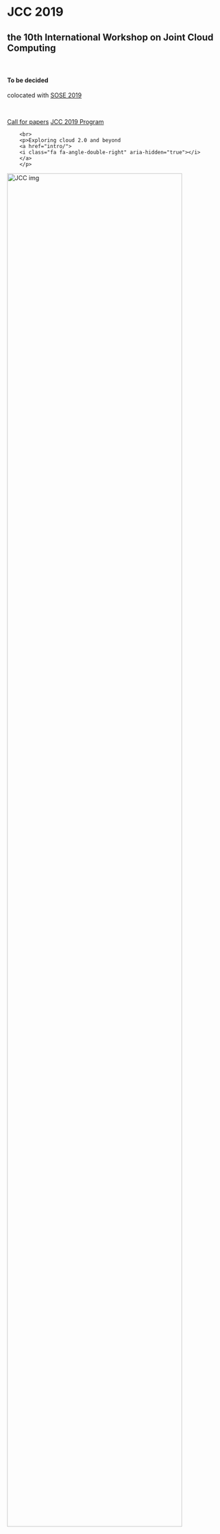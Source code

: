<div class="jumbotron">
        <h1>JCC 2019</h1>
        <h2>the 10th International Workshop on Joint Cloud Computing</h2>
        <br>
        <h4>To be decided</h4>
        <p>colocated with <a
        href="http://sose-conference.net">SOSE 2019</a></p>
        <br>
        <p> 
        <a class="btn btn-primary btn-lg" href="cfp/" role="button">
        <i class="fa fa-paper-plane" aria-hidden="true"></i>
        Call for papers</a>
        <a class="btn btn-default btn-lg"
        href="program/" role="button">
        <i class="fa fa-archive" aria-hidden="true"></i>
        JCC 2019 Program</a>  </p>

        <br>
        <p>Exploring cloud 2.0 and beyond 
        <a href="intro/">
        <i class="fa fa-angle-double-right" aria-hidden="true"></i>
        </a>
        </p>

</div>


<div class="container">
    <div class="row">
        <div class="col-md-4">
            <p  class="feature-link">
                <div class="feature-icon feature-icon-static">
                    <span class="fa-stack fa-3x">
                    <img src="img/jcc.png" height="90%" alt="JCC img">
                    </span>
                <h2 class="index-feature">What is JCC</h2>
                </div>
            </p>
            <p> 
            Joint Cloud Computing (JCC) is a recent key project funded by <a href="http://www.most.gov.cn">China’s
            Ministry of Science and Technology</a> as a part of the <b>National
            Key Program for Cloud Computing and Big Data</b>.  
            </p>
 
        </div>
 
        <div class="col-md-4">
            <p  class="feature-link">
                <div class="feature-icon feature-icon-static">
                    <span class="fa-stack fa-3x"><i class="fa fa-circle fa-stack-2x"></i><i class="fa fa-cloud fa-stack-1x fa-inverse"></i> </span>
                <h2 class="index-feature">JCC Basic Idea</h2>
                </div>
            </p>
            <p> 
            JCC borrows
            the ideas from airline alliances and aims at empowering the
            <b>cooperation among various cloud vendors to provide
            cross-cloud services</b> via <b>software definition</b>.
            </p>
        </div>
        <div class="col-md-4">
            <p  class="feature-link">
                <div class="feature-icon feature-icon-static">
                    <span class="fa-stack fa-3x"><i class="fa fa-circle fa-stack-2x"></i><i class="fa fa-university fa-stack-1x fa-inverse"></i></span>
                </div>
                <h2 class="index-feature">JCC Project Team</h2>
            </p>
            <p> 
            Including both top Chinese universities
            like National University of Defense Technology, Tsinghua
            University, Peking University, 
            and major cloud vendors like <a
            href="https://www.aliyun.com">AliCloud</a>, <a
            href="https://www.ucloud.cn">UCloud</a>,
            <a href="http://www.ksyun.com">JinShanCloud</a>. 
            </p>
        </div>
    </div>
</div>


<br>

<div class="center-container">
    <div class="row">
        <a href="http://www.nudt.edu.cn">
        <div class="col-md-2">
            <p  class="feature-link">
                <div class="feature-icon feature-icon-static">
                    <span class="fa-stack fa-2x">
                    <img src="img/nudt.png" height="90%" alt="">
                    </span>
                <h5 class="index-feature">National University of Defense Technology</h5>
                </div>
            </p>
        </div>
        </a>
        <a href="http://www.tsinghua.edu.cn">
        <div class="col-md-2">
            <p  class="feature-link">
                <div class="feature-icon feature-icon-static">
                    <span class="fa-stack fa-2x">
                    <img src="img/tsu.png" height="90%" alt="">
                    </span>
                <h5 class="index-feature">Tsinghua University</h5>
                </div>
            </p>
        </div>
        </a>
        <a href="http://www.buaa.edu.cn">
        <div class="col-md-2">
            <p  class="feature-link">
                <div class="feature-icon feature-icon-static">
                    <span class="fa-stack fa-2x">
                    <img src="img/beihang.png" height="90%" alt="">
                    </span>
                <h5 class="index-feature">Beihang University</h5>
                </div>
            </p>
        </div>
        </a>
        <a href="http://www.sjtu.edu.cn">
        <div class="col-md-2">
            <p  class="feature-link">
                <div class="feature-icon feature-icon-static">
                    <span class="fa-stack fa-2x">
                    <img src="img/sjtu.png" height="90%" alt="">
                    </span>
                <h5 class="index-feature">Shaohai Jiao Tong University</h5>
                </div>
            </p>
        </div>
        </a>
        <a href="http://www.pku.edu.cn">
        <div class="col-md-2">
            <p  class="feature-link">
                <div class="feature-icon feature-icon-static">
                    <span class="fa-stack fa-2x">
                    <img src="img/pku.png" height="90%" alt="">
                    </span>
                <h5 class="index-feature">Peking University</h5>
                </div>
            </p>
        </div>
        </a>
        <a href="http://www.sysu.edu.cn">
        <div class="col-md-2">
            <p  class="feature-link">
                <div class="feature-icon feature-icon-static">
                    <span class="fa-stack fa-2x">
                    <img src="img/zhongshan.png" height="90%" alt="">
                    </span>
                <h5 class="index-feature">Sun Yat-sen University</h5>
                </div>
            </p>
        </div>
        </a>
    </div>
</div>

<div class="center-container">
    <div class="row">
        <div class="col-md-2">
            <p  class="feature-link">
                <div class="feature-icon feature-icon-static">
                <a href="http://www.iscas.cas.cn">
                    <img src="img/iscas.png" height="50" alt="">
                </a>
                </div>
            </p>
        </div>
        <div class="col-md-2">
            <p  class="feature-link">
                <div class="feature-icon feature-icon-static">
                <a href="https://www.aliyun.com">
                    <img src="img/aliyun.png" height="50" alt="">
                </a>
                </div>
            </p>
        </div>
        <div class="col-md-2">
            <p  class="feature-link">
                <div class="feature-icon feature-icon-static">
                <a href="https://www.ucloud.cn">
                    <img src="img/ucloud.png" height="50" alt="">
                </a>
                </div>
            </p>
        </div>
        <div class="col-md-2">
            <p  class="feature-link">
                <div class="feature-icon feature-icon-static">
                <a href="http://www.ksyun.com">
                    <img src="img/jinshan.png" height="50" alt="">
                </a>
                </div>
            </p>
        </div>
        <div class="col-md-2">
            <p  class="feature-link">
                <div class="feature-icon feature-icon-static">
                <a href="http://www.cert.org.cn">
                    <img src="img/cncert.png" height="50" alt="">
                </a>
                </div>
            </p>
        </div>
        <div class="col-md-2">
            <p  class="feature-link">
                <div class="feature-icon feature-icon-static">
                <a href="http://www.fnii.cn">
                    <img src="img/futurenet.png" height="50" alt="">
                </a>
                </div>
            </p>
        </div>
    </div>
</div>
 
